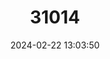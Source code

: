 ---
title: "31014"
category: "Aloe comosa"
draft: false
date: 2024-02-22 13:03:50
languages:
  Afrikaans: ["Clanwilliamaalwyn"]
  English: ["Clanwilliam Aloe"]
---